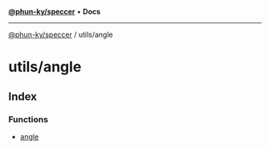 [**@phun-ky/speccer**](../../README.md) • **Docs**

***

[@phun-ky/speccer](../../README.md) / utils/angle

# utils/angle

## Index

### Functions

- [angle](functions/angle.md)
